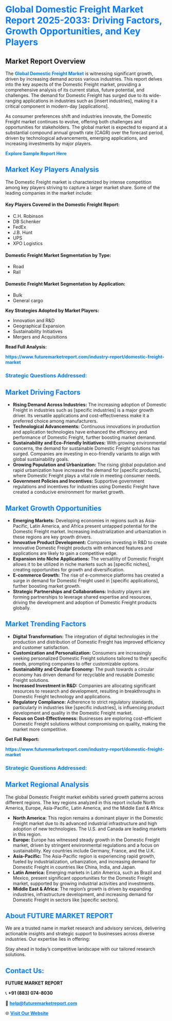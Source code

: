 <h1 style="color: #007BFF;">Global Domestic Freight Market Report 2025-2033: Driving Factors, Growth Opportunities, and Key Players</h1>

<section id="overview">
<h2>Market Report Overview</h2>
<p>The <a href="https://www.futuremarketreport.com/industry-report/domestic-freight-market" style="color: #007BFF; text-decoration: none;"><strong>Global Domestic Freight Market</strong></a> is witnessing significant growth, driven by increasing demand across various industries. This report delves into the key aspects of the Domestic Freight market, providing a comprehensive analysis of its current status, future potential, and challenges. The demand for Domestic Freight has surged due to its wide-ranging applications in industries such as [insert industries], making it a critical component in modern-day [applications].</p>
<p>As consumer preferences shift and industries innovate, the Domestic Freight market continues to evolve, offering both challenges and opportunities for stakeholders. The global market is expected to expand at a substantial compound annual growth rate (CAGR) over the forecast period, driven by technological advancements, emerging applications, and increasing investments by major players.</p>
</section>

<section id="overview">
<p><a href="https://www.futuremarketreport.com/request-sample/reportId=56824" style="color: #007BFF; text-decoration: none;"><strong>Explore Sample Report Here</strong></a></p>
</section>

<section id="key-players">
<h2 style="color: #007BFF;">Market Key Players Analysis</h2>
<p>The Domestic Freight market is characterized by intense competition among key players striving to capture a larger market share. Some of the leading companies in the market include:</p>
<h4>Key Players Covered in the Domestic Freight Report:</h4>
<ul><li>C.H. Robinson</li><li>DB Schenker</li><li>FedEx</li><li>J.B. Hunt</li><li>UPS</li><li>XPO Logistics</li></ul>
<h4>Domestic Freight Market Segmentation by Type:</h4>
<ul><li>Road</li><li>Rail</li></ul>

<h4>Domestic Freight Market Segmentation by Application:</h4>
<ul><li>Bulk</li><li>General cargo</li></ul>
<p><strong>Key Strategies Adopted by Market Players:</strong></p>
<ul>
<li>Innovation and R&D</li>
<li>Geographical Expansion</li>
<li>Sustainability Initiatives</li>
<li>Mergers and Acquisitions</li>
</ul>
</section>

<section>
<p><strong>Read Full Analysis: </strong></p><a href="https://www.futuremarketreport.com/industry-report/domestic-freight-market" style="color: #007BFF; text-decoration: none;"><strong>https://www.futuremarketreport.com/industry-report/domestic-freight-market</strong></a>
<h3 style="color: #007BFF;">Strategic Questions Addressed:</h3>
</section>

<section id="driving-factors">
<h2 style="color: #007BFF;">Market Driving Factors</h2>
<ul>
<li><strong>Rising Demand Across Industries:</strong> The increasing adoption of Domestic Freight in industries such as [specific industries] is a major growth driver. Its versatile applications and cost-effectiveness make it a preferred choice among manufacturers.</li>
<li><strong>Technological Advancements:</strong> Continuous innovations in production and application technologies have enhanced the efficiency and performance of Domestic Freight, further boosting market demand.</li>
<li><strong>Sustainability and Eco-Friendly Initiatives:</strong> With growing environmental concerns, the demand for sustainable Domestic Freight solutions has surged. Companies are investing in eco-friendly variants to align with global sustainability goals.</li>
<li><strong>Growing Population and Urbanization:</strong> The rising global population and rapid urbanization have increased the demand for [specific products], where Domestic Freight plays a vital role in meeting consumer needs.</li>
<li><strong>Government Policies and Incentives:</strong> Supportive government regulations and incentives for industries using Domestic Freight have created a conducive environment for market growth.</li>
</ul>
</section>

<section id="growth-opportunities">
<h2 style="color: #007BFF;">Market Growth Opportunities</h2>
<ul>
<li><strong>Emerging Markets:</strong> Developing economies in regions such as Asia-Pacific, Latin America, and Africa present untapped potential for the Domestic Freight market. Increasing industrialization and urbanization in these regions are key growth drivers.</li>
<li><strong>Innovative Product Development:</strong> Companies investing in R&D to create innovative Domestic Freight products with enhanced features and applications are likely to gain a competitive edge.</li>
<li><strong>Expansion into Niche Applications:</strong> The versatility of Domestic Freight allows it to be utilized in niche markets such as [specific niches], creating opportunities for growth and diversification.</li>
<li><strong>E-commerce Growth:</strong> The rise of e-commerce platforms has created a surge in demand for Domestic Freight used in [specific applications], further boosting market growth.</li>
<li><strong>Strategic Partnerships and Collaborations:</strong> Industry players are forming partnerships to leverage shared expertise and resources, driving the development and adoption of Domestic Freight products globally.</li>
</ul>
</section>

<section id="trending-factors">
<h2 style="color: #007BFF;">Market Trending Factors</h2>
<ul>
<li><strong>Digital Transformation:</strong> The integration of digital technologies in the production and distribution of Domestic Freight has improved efficiency and customer satisfaction.</li>
<li><strong>Customization and Personalization:</strong> Consumers are increasingly seeking personalized Domestic Freight solutions tailored to their specific needs, prompting companies to offer customizable options.</li>
<li><strong>Sustainability and Circular Economy:</strong> The push towards a circular economy has driven demand for recyclable and reusable Domestic Freight solutions.</li>
<li><strong>Increased Investment in R&D:</strong> Companies are allocating significant resources to research and development, resulting in breakthroughs in Domestic Freight technology and applications.</li>
<li><strong>Regulatory Compliance:</strong> Adherence to strict regulatory standards, particularly in industries like [specific industries], is influencing product development and quality in the Domestic Freight market.</li>
<li><strong>Focus on Cost-Effectiveness:</strong> Businesses are exploring cost-efficient Domestic Freight solutions without compromising on quality, making the market more competitive.</li>
</ul>
</section>

<section>
<p><strong>Get Full Report: </strong></p><a href="https://www.futuremarketreport.com/industry-report/domestic-freight-market" style="color: #007BFF; text-decoration: none;"><strong>https://www.futuremarketreport.com/industry-report/domestic-freight-market</strong></a>
<h3 style="color: #007BFF;">Strategic Questions Addressed:</h3>
</section>


<section id="regional-analysis">
<h2 style="color: #007BFF;">Market Regional Analysis</h2>
<p>The global Domestic Freight market exhibits varied growth patterns across different regions. The key regions analyzed in this report include North America, Europe, Asia-Pacific, Latin America, and the Middle East & Africa:</p>
<ul>
<li><strong>North America:</strong> This region remains a dominant player in the Domestic Freight market due to its advanced industrial infrastructure and high adoption of new technologies. The U.S. and Canada are leading markets in this region.</li>
<li><strong>Europe:</strong> Europe has witnessed steady growth in the Domestic Freight market, driven by stringent environmental regulations and a focus on sustainability. Key countries include Germany, France, and the U.K.</li>
<li><strong>Asia-Pacific:</strong> The Asia-Pacific region is experiencing rapid growth, fueled by industrialization, urbanization, and increasing demand for Domestic Freight in countries like China, India, and Japan.</li>
<li><strong>Latin America:</strong> Emerging markets in Latin America, such as Brazil and Mexico, present significant opportunities for the Domestic Freight market, supported by growing industrial activities and investments.</li>
<li><strong>Middle East & Africa:</strong> The region’s growth is driven by expanding industries, infrastructure development, and increasing demand for Domestic Freight in sectors like [specific sectors].</li>
</ul>
</section>

<footer>
<h2 style="color: #007BFF;">About FUTURE MARKET REPORT</h2>
<p>We are a trusted name in market research and advisory services, delivering actionable insights and strategic support to businesses across diverse industries. Our expertise lies in offering:</p>

<p>Stay ahead in today’s competitive landscape with our tailored research solutions.</p>

<h2 style="color: #007BFF;">Contact Us:</h2>
<p><strong>FUTURE MARKET REPORT</strong></p>
<p>📞 <strong>+91 (883) 074-8030</strong></p>
<p>📧 <strong><a href="mailto:help@futuremarketreport.com" style="color: #007BFF;">help@futuremarketreport.com</a></strong></p>
<p>🌐 <strong><a href="https://www.futuremarketreport.com/" style="color: #007BFF;">Visit Our Website</a></strong></p>
</footer>